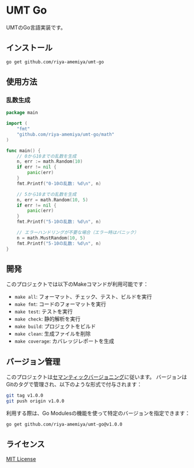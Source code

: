 # UMT Go

UMTのGo言語実装です。

## インストール

```bash
go get github.com/riya-amemiya/umt-go
```

## 使用方法

### 乱数生成

```go
package main

import (
    "fmt"
    "github.com/riya-amemiya/umt-go/math"
)

func main() {
    // 0から10までの乱数を生成
    n, err := math.Random(10)
    if err != nil {
        panic(err)
    }
    fmt.Printf("0-10の乱数: %d\n", n)

    // 5から10までの乱数を生成
    n, err = math.Random(10, 5)
    if err != nil {
        panic(err)
    }
    fmt.Printf("5-10の乱数: %d\n", n)

    // エラーハンドリングが不要な場合（エラー時はパニック）
    n = math.MustRandom(10, 5)
    fmt.Printf("5-10の乱数: %d\n", n)
}
```

## 開発

このプロジェクトでは以下のMakeコマンドが利用可能です：

- `make all`: フォーマット、チェック、テスト、ビルドを実行
- `make fmt`: コードのフォーマットを実行
- `make test`: テストを実行
- `make check`: 静的解析を実行
- `make build`: プロジェクトをビルド
- `make clean`: 生成ファイルを削除
- `make coverage`: カバレッジレポートを生成

## バージョン管理

このプロジェクトは[セマンティックバージョニング](https://semver.org/lang/ja/)に従います。
バージョンはGitのタグで管理され、以下のような形式で付与されます：

```bash
git tag v1.0.0
git push origin v1.0.0
```

利用する際は、Go Modulesの機能を使って特定のバージョンを指定できます：

```bash
go get github.com/riya-amemiya/umt-go@v1.0.0
```

## ライセンス

[MIT License](LICENSE)
